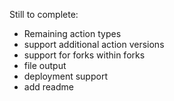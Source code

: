 
Still to complete:
* Remaining action types
* support additional action versions
* support for forks within forks
* file output
* deployment support
* add readme


